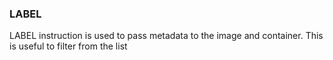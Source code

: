 ### LABEL
LABEL instruction is used to pass metadata to the image and container. This is useful to filter from the list